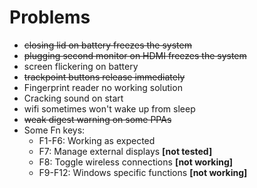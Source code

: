# Problems
- ~~closing lid on battery freezes the system~~
- ~~plugging second monitor on HDMI freezes the system~~
- screen flickering on battery
- ~~trackpoint buttons release immediately~~
- Fingerprint reader no working solution
- Cracking sound on start
- wifi sometimes won't wake up from sleep
- ~~weak digest warning on some PPAs~~
- Some Fn keys:
    - F1-F6: Working as expected
    - F7: Manage external displays **[not tested]**
    - F8: Toggle wireless connections **[not working]**
    - F9-F12: Windows specific functions **[not working]**
